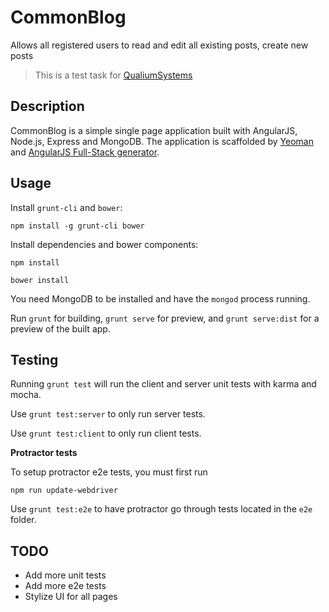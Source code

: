# CommonBlog

Allows all registered users to read and edit all existing posts, create new posts

> This is a test task for [QualiumSystems][1]


## Description

CommonBlog is a simple single page application built with AngularJS, Node.js, Express and MongoDB. 
The application is scaffolded by [Yeoman][2] and [AngularJS Full-Stack generator][3].


## Usage

Install `grunt-cli` and `bower`:
```
npm install -g grunt-cli bower
```

Install dependencies and bower components:
```
npm install
```
```
bower install
```
You need MongoDB to be installed and have the `mongod` process running.

Run `grunt` for building, `grunt serve` for preview, and `grunt serve:dist` for a preview of the built app.


## Testing

Running `grunt test` will run the client and server unit tests with karma and mocha.

Use `grunt test:server` to only run server tests.

Use `grunt test:client` to only run client tests.

**Protractor tests**

To setup protractor e2e tests, you must first run

`npm run update-webdriver`

Use `grunt test:e2e` to have protractor go through tests located in the `e2e` folder.

## TODO

* Add more unit tests
* Add more e2e tests
* Stylize UI for all pages

[1]: http://www.qualium-systems.com/
[2]: http://yeoman.io/
[3]: https://github.com/DaftMonk/generator-angular-fullstack